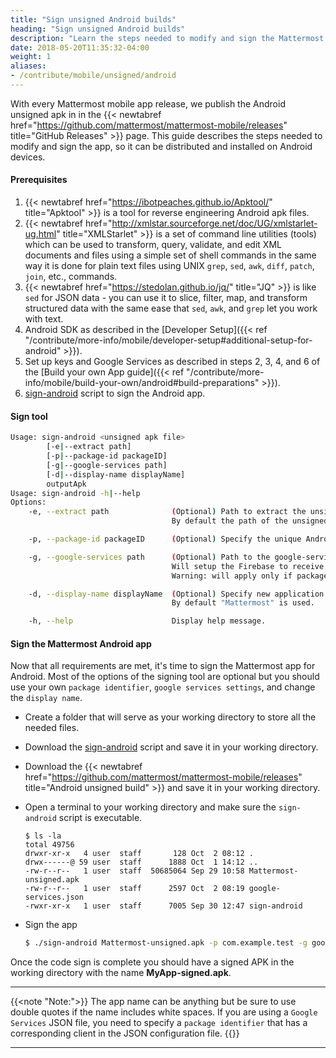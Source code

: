 ```yaml
---
title: "Sign unsigned Android builds"
heading: "Sign unsigned Android builds"
description: "Learn the steps needed to modify and sign the Mattermost mobile app so it can be distributed and installed on Android devices."
date: 2018-05-20T11:35:32-04:00
weight: 1
aliases:
- /contribute/mobile/unsigned/android
---
```


With every Mattermost mobile app release, we publish the Android unsigned apk in in the {{< newtabref href="https://github.com/mattermost/mattermost-mobile/releases" title="GitHub Releases" >}} page. This guide describes the steps needed to modify and sign the app, so it can be distributed and installed on Android devices.

#### Prerequisites

1. {{< newtabref href="https://ibotpeaches.github.io/Apktool/" title="Apktool" >}} is a tool for reverse engineering Android apk files.
2. {{< newtabref href="http://xmlstar.sourceforge.net/doc/UG/xmlstarlet-ug.html" title="XMLStarlet" >}} is a set of command line utilities (tools) which can be used to transform, query, validate, and edit XML documents and files using a simple set of shell commands in the same way it is done for plain text files using UNIX `grep`, `sed`, `awk`, `diff`, `patch`, `join`, etc., commands.
3. {{< newtabref href="https://stedolan.github.io/jq/" title="JQ" >}} is like `sed` for JSON data - you can use it to slice, filter, map, and transform structured data with the same ease that `sed`, `awk`, and `grep` let you work with text.
4. Android SDK as described in the [Developer Setup]({{< ref "/contribute/more-info/mobile/developer-setup#additional-setup-for-android" >}}).
5. Set up keys and Google Services as described in steps 2, 3, 4, and 6 of the [Build your own App guide]({{< ref "/contribute/more-info/mobile/build-your-own/android#build-preparations" >}}).
6. [sign-android](/scripts/sign-android) script to sign the Android app.

#### Sign tool

```bash
Usage: sign-android <unsigned apk file>
		[-e|--extract path]
		[-p|--package-id packageID]
		[-g|--google-services path]
		[-d|--display-name displayName]
		outputApk
Usage: sign-android -h|--help
Options:
	-e, --extract path			    (Optional) Path to extract the unsigned APK file.
                                    By default the path of the unsigned APK is used.

	-p, --package-id packageID		(Optional) Specify the unique Android application ID.

	-g, --google-services path		(Optional) Path to the google-services.json file.
							        Will setup the Firebase to receive Push Notifications.
							        Warning: will apply only if packageID is set.

	-d, --display-name displayName	(Optional) Specify new application display name.
                                    By default "Mattermost" is used.

	-h, --help				        Display help message.
```

#### Sign the Mattermost Android app

Now that all requirements are met, it's time to sign the Mattermost app for Android. Most of the options of the signing tool are optional but you should use your own `package identifier`, `google services settings`, and change the `display name`.

* Create a folder that will serve as your working directory to store all the needed files.
* Download the [sign-android](/scripts/sign-android) script and save it in your working directory.
* Download the {{< newtabref href="https://github.com/mattermost/mattermost-mobile/releases" title="Android unsigned build" >}} and save it in your working directory.
* Open a terminal to your working directory and make sure the `sign-android` script is executable.

    ```
    $ ls -la
    total 49756
    drwxr-xr-x   4 user  staff       128 Oct  2 08:12 .
    drwx------@ 59 user  staff      1888 Oct  1 14:12 ..
    -rw-r--r--   1 user  staff  50685064 Sep 29 10:58 Mattermost-unsigned.apk
    -rw-r--r--   1 user  staff      2597 Oct  2 08:19 google-services.json
    -rwxr-xr-x   1 user  staff      7005 Sep 30 12:47 sign-android
    ```

* Sign the app

    ```bash
    $ ./sign-android Mattermost-unsigned.apk -p com.example.test -g google-services.json -d "My App" MyApp-signed.apk
    ```

Once the code sign is complete you should have a signed APK in the working directory with the name **MyApp-signed.apk**.

---
{{<note "Note:">}}
The app name can be anything but be sure to use double quotes if the name includes white spaces. If you are using a `Google Services` JSON file, you need to specify a `package identifier` that has a corresponding client in the JSON configuration file.
{{</note>}}

---
